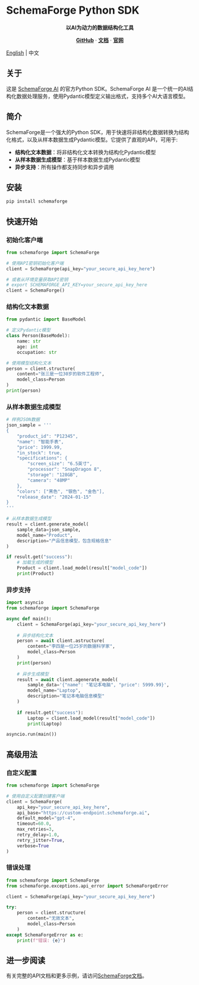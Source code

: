 # SchemaForge Python SDK

<div align="center">
  <p>
    <strong>以AI为动力的数据结构化工具</strong>
  </p>
  <p>
    <a href="https://github.com/X-Zero-L/schemaforge-ai"><strong>GitHub</strong></a> ·
    <a href="https://schemaforge.ai/docs"><strong>文档</strong></a> ·
    <a href="https://schemaforge.ai"><strong>官网</strong></a>
  </p>
</div>

[English](./README.md) | 中文

## 关于

这是 [SchemaForge AI](https://github.com/X-Zero-L/schemaforge-ai) 的官方Python SDK。SchemaForge AI 是一个统一的AI结构化数据处理服务，使用Pydantic模型定义输出格式，支持多个AI大语言模型。

## 简介

SchemaForge是一个强大的Python SDK，用于快速将非结构化数据转换为结构化格式，以及从样本数据生成Pydantic模型。它提供了直观的API，可用于:

- **结构化文本数据**：将非结构化文本转换为结构化Pydantic模型
- **从样本数据生成模型**：基于样本数据生成Pydantic模型
- **异步支持**：所有操作都支持同步和异步调用

## 安装

```bash
pip install schemaforge
```

## 快速开始

### 初始化客户端

```python
from schemaforge import SchemaForge

# 使用API密钥初始化客户端
client = SchemaForge(api_key="your_secure_api_key_here")

# 或者从环境变量获取API密钥
# export SCHEMAFORGE_API_KEY=your_secure_api_key_here
client = SchemaForge()
```

### 结构化文本数据

```python
from pydantic import BaseModel

# 定义Pydantic模型
class Person(BaseModel):
    name: str
    age: int
    occupation: str

# 使用模型结构化文本
person = client.structure(
    content="张三是一位30岁的软件工程师",
    model_class=Person
)
print(person)
```

### 从样本数据生成模型

```python
# 样例JSON数据
json_sample = '''
{
    "product_id": "P12345",
    "name": "智能手表",
    "price": 1999.99,
    "in_stock": true,
    "specifications": {
        "screen_size": "6.5英寸",
        "processor": "SnapDragon 8",
        "storage": "128GB",
        "camera": "48MP"
    },
    "colors": ["黑色", "银色", "金色"],
    "release_date": "2024-01-15"
}
'''

# 从样本数据生成模型
result = client.generate_model(
    sample_data=json_sample,
    model_name="Product",
    description="产品信息模型，包含规格信息"
)

if result.get("success"):
    # 加载生成的模型
    Product = client.load_model(result["model_code"])
    print(Product)
```

### 异步支持

```python
import asyncio
from schemaforge import SchemaForge

async def main():
    client = SchemaForge(api_key="your_secure_api_key_here")
    
    # 异步结构化文本
    person = await client.astructure(
        content="李四是一位25岁的数据科学家",
        model_class=Person
    )
    print(person)
    
    # 异步生成模型
    result = await client.agenerate_model(
        sample_data='{"name": "笔记本电脑", "price": 5999.99}',
        model_name="Laptop",
        description="笔记本电脑信息模型"
    )
    
    if result.get("success"):
        Laptop = client.load_model(result["model_code"])
        print(Laptop)

asyncio.run(main())
```

## 高级用法

### 自定义配置

```python
from schemaforge import SchemaForge

# 使用自定义配置创建客户端
client = SchemaForge(
    api_key="your_secure_api_key_here",
    api_base="https://custom-endpoint.schemaforge.ai",
    default_model="gpt-4",
    timeout=60.0,
    max_retries=3,
    retry_delay=1.0,
    retry_jitter=True,
    verbose=True
)
```

### 错误处理

```python
from schemaforge import SchemaForge
from schemaforge.exceptions.api_error import SchemaForgeError

client = SchemaForge(api_key="your_secure_api_key_here")

try:
    person = client.structure(
        content="无效文本",
        model_class=Person
    )
except SchemaForgeError as e:
    print(f"错误: {e}")
```

## 进一步阅读

有关完整的API文档和更多示例，请访问[SchemaForge文档](https://schemaforge.ai/docs)。 